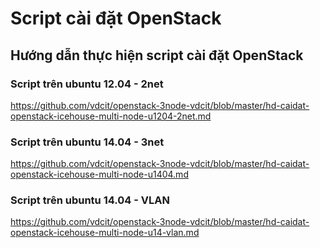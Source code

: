 Script cài đặt OpenStack
=====================

## Hướng dẫn thực hiện script cài đặt OpenStack

### Script trên ubuntu 12.04 - 2net

https://github.com/vdcit/openstack-3node-vdcit/blob/master/hd-caidat-openstack-icehouse-multi-node-u1204-2net.md

### Script trên ubuntu 14.04 - 3net

https://github.com/vdcit/openstack-3node-vdcit/blob/master/hd-caidat-openstack-icehouse-multi-node-u1404.md

### Script trên ubuntu 14.04 - VLAN
https://github.com/vdcit/openstack-3node-vdcit/blob/master/hd-caidat-openstack-icehouse-multi-node-u14-vlan.md
